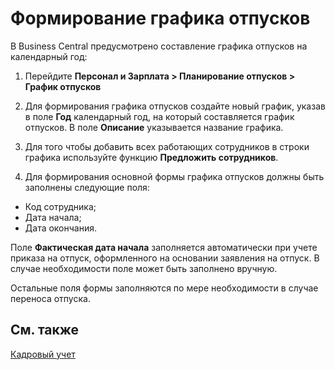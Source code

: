 # Формирование графика отпусков

В Business Central предусмотрено составление графика отпусков на календарный год: 

1. Перейдите **Персонал и Зарплата > Планирование отпусков > График отпусков** 

2. Для формирования графика отпусков создайте новый график, указав в поле **Год** календарный год, на который составляется график отпусков. В поле **Описание** указывается название графика.

3. Для того чтобы добавить всех работающих сотрудников в строки графика используйте функцию **Предложить сотрудников**. 

4. Для формирования основной формы графика отпусков должны быть заполнены следующие поля: 

- Код сотрудника;
- Дата начала;
- Дата окончания.

Поле **Фактическая дата начала** заполняется автоматически при учете приказа на отпуск, оформленного на основании заявления на отпуск. В случае необходимости поле может быть заполнено вручную.

Остальные поля формы заполняются по мере необходимости в случае переноса отпуска. 

## См. также

[Кадровый учет](Human-Resources.md)
